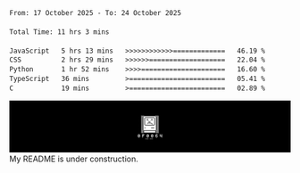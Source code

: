 <!--START_SECTION:waka-->

```txt
From: 17 October 2025 - To: 24 October 2025

Total Time: 11 hrs 3 mins

JavaScript   5 hrs 13 mins   >>>>>>>>>>>>=============   46.19 %
CSS          2 hrs 29 mins   >>>>>>===================   22.04 %
Python       1 hr 52 mins    >>>>=====================   16.60 %
TypeScript   36 mins         >========================   05.41 %
C            19 mins         >========================   02.89 %
```

<!--END_SECTION:waka-->

<img src="https://raw.githubusercontent.com/n3xta/image-hosting/main/img/202411032331174.png"/>
My README is under construction. 

